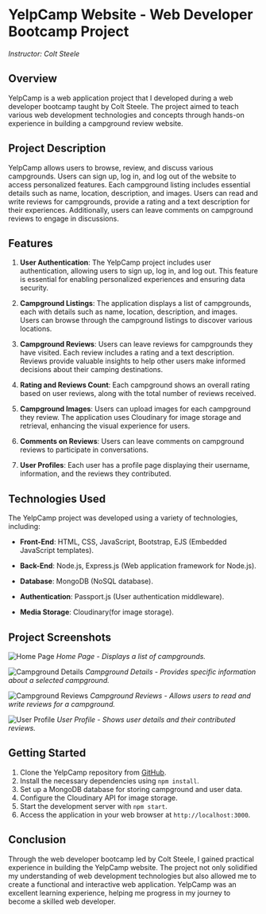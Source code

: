 # YelpCamp Website - Web Developer Bootcamp Project
*Instructor: Colt Steele*

## Overview

YelpCamp is a web application project that I developed during a web developer bootcamp taught by Colt Steele. The project aimed to teach various web development technologies and concepts through hands-on experience in building a campground review website.

## Project Description

YelpCamp allows users to browse, review, and discuss various campgrounds. Users can sign up, log in, and log out of the website to access personalized features. Each campground listing includes essential details such as name, location, description, and images. Users can read and write reviews for campgrounds, provide a rating and a text description for their experiences. Additionally, users can leave comments on campground reviews to engage in discussions.

## Features

1. **User Authentication**: The YelpCamp project includes user authentication, allowing users to sign up, log in, and log out. This feature is essential for enabling personalized experiences and ensuring data security.

2. **Campground Listings**: The application displays a list of campgrounds, each with details such as name, location, description, and images. Users can browse through the campground listings to discover various locations.

3. **Campground Reviews**: Users can leave reviews for campgrounds they have visited. Each review includes a rating and a text description. Reviews provide valuable insights to help other users make informed decisions about their camping destinations.

4. **Rating and Reviews Count**: Each campground shows an overall rating based on user reviews, along with the total number of reviews received.

5. **Campground Images**: Users can upload images for each campground they review. The application uses Cloudinary for image storage and retrieval, enhancing the visual experience for users.

6. **Comments on Reviews**: Users can leave comments on campground reviews to participate in conversations.

7. **User Profiles**: Each user has a profile page displaying their username, information, and the reviews they contributed.

## Technologies Used

The YelpCamp project was developed using a variety of technologies, including:

- **Front-End**: HTML, CSS, JavaScript, Bootstrap, EJS (Embedded JavaScript templates).

- **Back-End**: Node.js, Express.js (Web application framework for Node.js).

- **Database**: MongoDB (NoSQL database).

- **Authentication**: Passport.js (User authentication middleware).
  
- **Media Storage**: Cloudinary(for image storage).

## Project Screenshots

![Home Page](https://github.com/Prakhar-Verma39/YelpCamp/assets/103757447/1e4e8b48-b198-431c-bfd0-bd9776336a07)
*Home Page - Displays a list of campgrounds.*

![Campground Details](https://github.com/Prakhar-Verma39/YelpCamp/assets/103757447/5830ccf6-58ad-469e-8cfd-a09ed13689c1)
*Campground Details - Provides specific information about a selected campground.*

![Campground Reviews](https://github.com/Prakhar-Verma39/YelpCamp/assets/103757447/83145fb2-5626-42f6-83c1-179e3a16ee46)
*Campground Reviews - Allows users to read and write reviews for a campground.*

![User Profile](https://github.com/Prakhar-Verma39/YelpCamp/assets/103757447/0cb870e3-6d97-452f-a3e7-d40f497d9d0d)
*User Profile - Shows user details and their contributed reviews.*

## Getting Started

1. Clone the YelpCamp repository from [GitHub](https://github.com/Prakhar-Verma39/yelpcamp).
2. Install the necessary dependencies using `npm install`.
3. Set up a MongoDB database for storing campground and user data.
4. Configure the Cloudinary API for image storage.
5. Start the development server with `npm start`.
6. Access the application in your web browser at `http://localhost:3000`.

## Conclusion

Through the web developer bootcamp led by Colt Steele, I gained practical experience in building the YelpCamp website. The project not only solidified my understanding of web development technologies but also allowed me to create a functional and interactive web application. YelpCamp was an excellent learning experience, helping me progress in my journey to become a skilled web developer.
